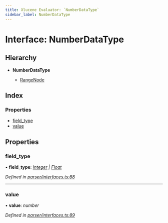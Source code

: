 ```yaml
---
title: Xlucene Evaluator: `NumberDataType`
sidebar_label: NumberDataType
---
```


# Interface: NumberDataType

## Hierarchy

* **NumberDataType**

  * [RangeNode](rangenode.md)

## Index

### Properties

* [field_type](numberdatatype.md#field_type)
* [value](numberdatatype.md#value)

## Properties

###  field_type

• **field_type**: *[Integer](../enums/fieldtype.md#integer) | [Float](../enums/fieldtype.md#float)*

*Defined in [parser/interfaces.ts:88](https://github.com/terascope/teraslice/blob/0ae31df4/packages/xlucene-evaluator/src/parser/interfaces.ts#L88)*

___

###  value

• **value**: *number*

*Defined in [parser/interfaces.ts:89](https://github.com/terascope/teraslice/blob/0ae31df4/packages/xlucene-evaluator/src/parser/interfaces.ts#L89)*
